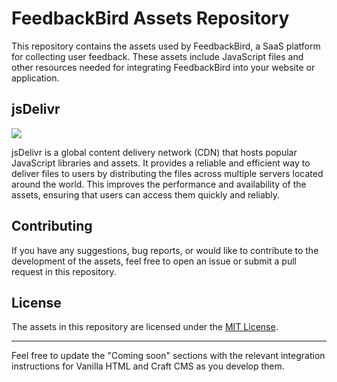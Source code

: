# FeedbackBird Assets Repository

This repository contains the assets used by FeedbackBird, a SaaS platform for collecting user feedback. These assets include JavaScript files and other resources needed for integrating FeedbackBird into your website or application.

## jsDelivr

[![](https://data.jsdelivr.com/v1/package/gh/feedbackbird/assets/badge)](https://www.jsdelivr.com/package/gh/feedbackbird/assets)

jsDelivr is a global content delivery network (CDN) that hosts popular JavaScript libraries and assets. It provides a reliable and efficient way to deliver files to users by distributing the files across multiple servers located around the world. This improves the performance and availability of the assets, ensuring that users can access them quickly and reliably.

## Contributing

If you have any suggestions, bug reports, or would like to contribute to the development of the assets, feel free to open an issue or submit a pull request in this repository.

## License

The assets in this repository are licensed under the [MIT License](LICENSE).

---

Feel free to update the "Coming soon" sections with the relevant integration instructions for Vanilla HTML and Craft CMS as you develop them.
